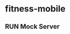 <!--
 * @Date: 2023-04-04 11:11:02
 * @Author: Bruce
 * @Description: 
-->
# fitness-mobile

## **RUN Mock Server**